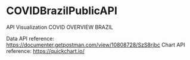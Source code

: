 # COVIDBrazilPublicAPI
API Visualization COVID OVERVIEW BRAZIL

Data API reference: https://documenter.getpostman.com/view/10808728/SzS8rjbc
Chart API reference: https://quickchart.io/
